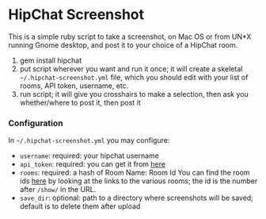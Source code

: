 HipChat Screenshot
==================

This is a simple ruby script to take a screenshot, on Mac OS or from UN*X
running Gnome desktop, and post it to your choice of a HipChat room.

1. gem install hipchat
1. put script wherever you want and run it once; it will create a skeletal `~/.hipchat-screenshot.yml` file, which you should edit with your list of rooms, API token, username, etc.
1. run script; it will give you crosshairs to make a selection, then ask you whether/where to post it, then post it

### Configuration ###

In `~/.hipchat-screenshot.yml` you may configure:

* `username`: required: your hipchat username
* `api_token`: required: you can get it from [here](https://www.hipchat.com/account/api)
* `rooms`: required: a hash of Room Name: Room Id   You can find the room ids [here](https://www.hipchat.com/rooms?t=mine) by looking at the links to the various rooms; the id is the number after `/show/` in the URL.
* `save_dir`: optional: path to a directory where screenshots will be saved; default is to delete them after upload
